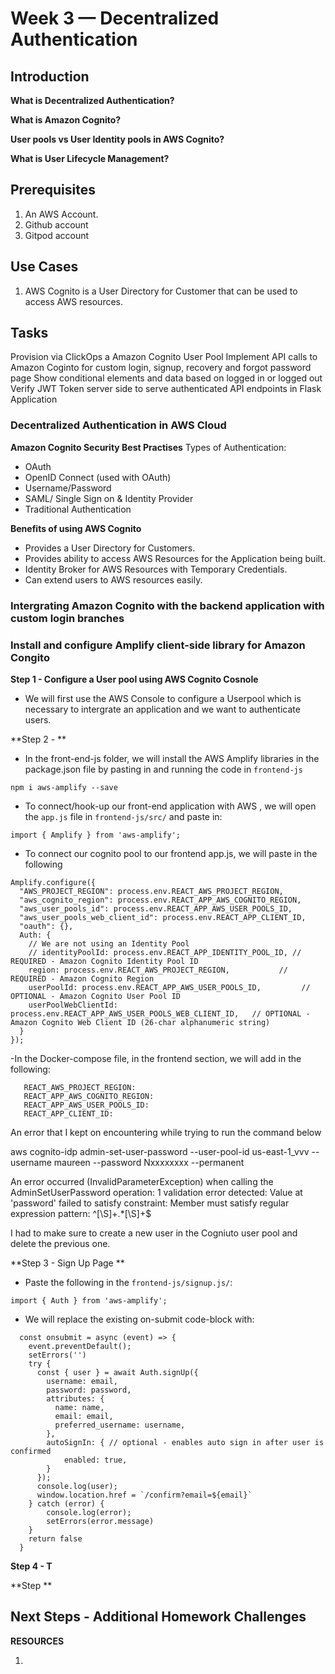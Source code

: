 # Week 3 — Decentralized Authentication

 
## Introduction
**What is Decentralized Authentication?**

**What is Amazon Cognito?**

**User pools vs User Identity pools in AWS Cognito?**

**What is User Lifecycle Management?**

## Prerequisites
1. An AWS Account.
2. Github account
3. Gitpod account

## Use Cases
1. AWS Cognito is a User Directory for Customer that can be used to access AWS resources.

## Tasks
Provision via ClickOps a Amazon Cognito User Pool
Implement API calls to Amazon Coginto for custom login, signup, recovery and forgot password page
Show conditional elements and data based on logged in or logged out
Verify JWT Token server side to serve authenticated API endpoints in Flask Application

### Decentralized Authentication in AWS Cloud
**Amazon Cognito Security Best Practises**
Types of Authentication:
- OAuth
- OpenID Connect (used with OAuth)
- Username/Password
- SAML/ Single Sign on & Identity Provider
- Traditional Authentication

**Benefits of using AWS Cognito**
- Provides a User Directory for Customers.
- Provides ability to access AWS Resources for the Application being built.
- Identity Broker for AWS Resources with Temporary Credentials.
- Can extend users to AWS resources easily.




### Intergrating Amazon Cognito with the backend application with custom login branches
### Install and configure Amplify client-side library for Amazon Congito
**Step 1 - Configure a User pool using AWS Cognito Cosnole**
- We will first use the AWS Console to configure a Userpool which is necessary to intergrate an application and we want to authenticate users.

**Step 2 - **
- In the front-end-js folder, we will install the AWS Amplify libraries in the package.json file by pasting in and running the code in ```frontend-js```
```
npm i aws-amplify --save
```

- To connect/hook-up our front-end application with AWS , we will open the ```app.js``` file in ```frontend-js/src/``` and paste in:
```
import { Amplify } from 'aws-amplify';
```

- To connect our cognito pool to our frontend app.js, we will paste in the following
```
Amplify.configure({
  "AWS_PROJECT_REGION": process.env.REACT_AWS_PROJECT_REGION,
  "aws_cognito_region": process.env.REACT_APP_AWS_COGNITO_REGION,
  "aws_user_pools_id": process.env.REACT_APP_AWS_USER_POOLS_ID,
  "aws_user_pools_web_client_id": process.env.REACT_APP_CLIENT_ID,
  "oauth": {},
  Auth: {
    // We are not using an Identity Pool
    // identityPoolId: process.env.REACT_APP_IDENTITY_POOL_ID, // REQUIRED - Amazon Cognito Identity Pool ID
    region: process.env.REACT_AWS_PROJECT_REGION,           // REQUIRED - Amazon Cognito Region
    userPoolId: process.env.REACT_APP_AWS_USER_POOLS_ID,         // OPTIONAL - Amazon Cognito User Pool ID
    userPoolWebClientId: process.env.REACT_APP_AWS_USER_POOLS_WEB_CLIENT_ID,   // OPTIONAL - Amazon Cognito Web Client ID (26-char alphanumeric string)
  }
});
```

-In the Docker-compose file, in the frontend section, we will add in the following:
```
   REACT_AWS_PROJECT_REGION:
   REACT_APP_AWS_COGNITO_REGION:
   REACT_APP_AWS_USER_POOLS_ID:
   REACT_APP_CLIENT_ID:    
```

An error that I kept on encountering while trying to run the command below

aws cognito-idp admin-set-user-password --user-pool-id us-east-1_vvv --username maureen --password Nxxxxxxxx --permanent

An error occurred (InvalidParameterException) when calling the AdminSetUserPassword operation: 1 validation error detected: Value at 'password' failed to satisfy constraint: Member must satisfy regular expression pattern: ^[\S]+.*[\S]+$

I had to make sure to create a new user in the Cogniuto user pool and delete the previous one.


**Step 3 - Sign Up Page **
- Paste the following in the ```frontend-js/signup.js/```:
```
import { Auth } from 'aws-amplify';
```

- We will replace the existing on-submit code-block with:
```
  const onsubmit = async (event) => {
    event.preventDefault();
    setErrors('')
    try {
      const { user } = await Auth.signUp({
        username: email,
        password: password,
        attributes: {
          name: name,
          email: email,
          preferred_username: username,
        },
        autoSignIn: { // optional - enables auto sign in after user is confirmed
            enabled: true,
        }
      });
      console.log(user);
      window.location.href = `/confirm?email=${email}`
    } catch (error) {
        console.log(error);
        setErrors(error.message)
    }
    return false
  }
```


**Step 4 - T**


**Step **


## Next Steps - Additional Homework Challenges



**RESOURCES**
1. [](https://docs.amplify.aws/lib/auth/emailpassword/q/platform/js/)
